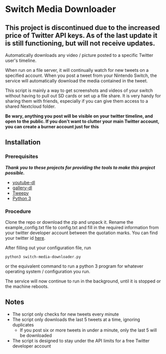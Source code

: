 # Switch Media Downloader

## This project is discontinued due to the increased price of Twitter API keys. As of the last update it is still functioning, but will not receive updates.

Automatically downloads any video / picture posted to a specific Twitter user's timeline.

When run on a file server, it will continually watch for new tweets on a specified account. When you post a tweet from your Nintendo Switch, the service will automatically download the media contained in the tweet.

This script is mainly a way to get screenshots and videos of your switch without having to pull out SD cards or set up a file share. It is very handy for sharing them with friends, especially if you can give them access to a shared Nextcloud folder.

**Be wary, anything you post will be visible on your twitter timeline, and open to the public. If you don't want to clutter your main Twitter account, you can create a burner account just for this**

## Installation

### Prerequisites 
***Thank you to these projects for providing the tools to make this project possible.***

- [youtube-dl](https://github.com/ytdl-org/youtube-dl)
- [gallery-dl](https://github.com/mikf/gallery-dl)
- [Tweepy](https://docs.tweepy.org/en/stable/install.html)
- [Python 3](https://www.python.org/)

### Procedure

Clone the repo or download the zip and unpack it. Rename the example_config.txt file to config.txt and
fill in the required information from your twitter developer account between the quotation marks. You can find
your twitter id [here](https://tweeterid.com/).

After filling out your configuration file, run 
```
python3 switch-media-downloader.py
```
or the equivalent command to run a python 3 program for whatever operating system / configuration you run.

The service will now continue to run in the background, until it is stopped or the machine reboots.

## Notes

- The script only checks for new tweets every minute
- The script only downloads the last 5 tweets at a time, ignoring duplicates
	- If you post six or more tweets in under a minute, only the last 5 will be downloaded
- The script is designed to stay under the API limits for a free Twitter developer account
